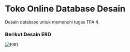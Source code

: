 # Toko Online Database Desain

Desain database untuk memenuhi tugas TPA 4.

### Berikut Desain ERD

![ERD](https://user-images.githubusercontent.com/73186952/201519305-7143ba90-7f33-41a4-8081-5d6270f5a18a.png)

